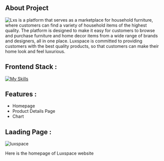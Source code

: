 
## About Project 


![Lxs](https://user-images.githubusercontent.com/53558772/230285434-31e15046-8805-478a-b707-96bc7458a668.svg) is a platform that serves as a marketplace for household furniture, where customers can find a variety of household items of the highest quality. The platform is designed to make it easy for customers to browse and purchase furniture and home decor items from a wide range of brands and designers, all in one place. Luxspace is committed to providing customers with the best quality products, so that customers can make their home look and feel luxurious.

## Frontend Stack :

[![My Skills](https://skillicons.dev/icons?i=react,tailwind,netlify,figma&theme=light)](https://skillicons.dev)

## Features :
 - Homepage
 - Product Details Page
 - Chart 

## Laading Page : 
![luxspace](https://user-images.githubusercontent.com/53558772/222078463-1e3f0300-4640-4b92-af56-609c757bf14a.png)


Here is the homepage of Luxspace website
